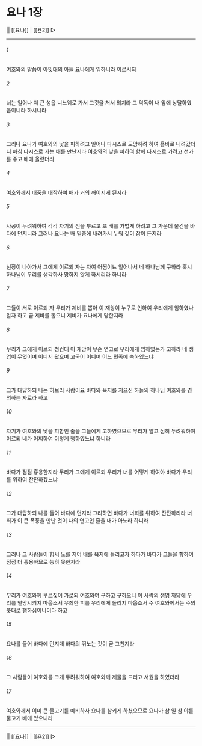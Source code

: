 ﻿# 요나 1장

|| [[요나]] | [[욘2]] ▷
***

###### 1
여호와의 말씀이 아밋대의 아들 요나에게 임하니라 이르시되

###### 2
너는 일어나 저 큰 성읍 니느웨로 가서 그것을 쳐서 외치라 그 악독이 내 앞에 상달하였음이니라 하시니라

###### 3
그러나 요나가 여호와의 낯을 피하려고 일어나 다시스로 도망하려 하여 욥바로 내려갔더니 마침 다시스로 가는 배를 만난지라 여호와의 낯을 피하여 함께 다시스로 가려고 선가를 주고 배에 올랐더라

###### 4
여호와께서 대풍을 대작하여 배가 거의 깨어지게 된지라

###### 5
사공이 두려워하여 각각 자기의 신을 부르고 또 배를 가볍게 하려고 그 가운데 물건을 바다에 던지니라 그러나 요나는 배 밑층에 내려가서 누워 깊이 잠이 든지라

###### 6
선장이 나아가서 그에게 이르되 자는 자여 어찜이뇨 일어나서 네 하나님께 구하라 혹시 하나님이 우리를 생각하사 망하지 않게 하시리라 하니라

###### 7
그들이 서로 이르되 자 우리가 제비를 뽑아 이 재앙이 누구로 인하여 우리에게 임하였나 알자 하고 곧 제비를 뽑으니 제비가 요나에게 당한지라

###### 8
무리가 그에게 이르되 청컨대 이 재앙이 무슨 연고로 우리에게 임하였는가 고하라 네 생업이 무엇이며 어디서 왔으며 고국이 어디며 어느 민족에 속하였느냐

###### 9
그가 대답하되 나는 히브리 사람이요 바다와 육지를 지으신 하늘의 하나님 여호와를 경외하는 자로라 하고

###### 10
자기가 여호와의 낯을 피함인 줄을 그들에게 고하였으므로 무리가 알고 심히 두려워하여 이르되 네가 어찌하여 이렇게 행하였느냐 하니라

###### 11
바다가 점점 흉용한지라 무리가 그에게 이르되 우리가 너를 어떻게 하여야 바다가 우리를 위하여 잔잔하겠느냐

###### 12
그가 대답하되 나를 들어 바다에 던지라 그리하면 바다가 너희를 위하여 잔잔하리라 너희가 이 큰 폭풍을 만난 것이 나의 연고인 줄을 내가 아노라 하니라

###### 13
그러나 그 사람들이 힘써 노를 저어 배를 육지에 돌리고자 하다가 바다가 그들을 향하여 점점 더 흉용하므로 능히 못한지라

###### 14
무리가 여호와께 부르짖어 가로되 여호와여 구하고 구하오니 이 사람의 생명 까닭에 우리를 멸망시키지 마옵소서 무죄한 피를 우리에게 돌리지 마옵소서 주 여호와께서는 주의 뜻대로 행하심이니이다 하고

###### 15
요나를 들어 바다에 던지매 바다의 뛰노는 것이 곧 그친지라

###### 16
그 사람들이 여호와를 크게 두려워하여 여호와께 제물을 드리고 서원을 하였더라

###### 17
여호와께서 이미 큰 물고기를 예비하사 요나를 삼키게 하셨으므로 요나가 삼 일 삼 야를 물고기 배에 있으니라

***
|| [[요나]] | [[욘2]] ▷